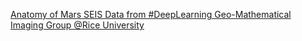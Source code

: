 [Anatomy of Mars SEIS Data from #DeepLearning   Geo-Mathematical Imaging Group   @Rice University ](https://qi.tc/qi/110148)